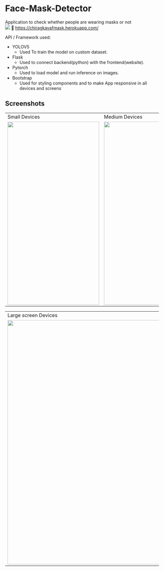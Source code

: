 # Face-Mask-Detector
Application to check whether people are wearing masks or not
<br> <img src="https://img.shields.io/badge/LIVE-<GREEN>"> :link: https://chiragkavafmask.herokuapp.com/

API / Framework used:
* YOLOV5
  * Used To train the model on custom dataset.  
* Flask
  * Used to connect backend(python) with the frontend(website).
* Pytorch
  * Used to load model and run inference on images.
* Bootstrap
  * Used for styling components and to make App responsive in all devices and screens
## Screenshots
<table>
  <tr>
    <td>Small Devices</td>
    <td>Medium Devices</td>
  </tr>
  <tr>
    <td><img src="https://user-images.githubusercontent.com/61086004/124267968-8fbb0180-db56-11eb-9139-7d0f6862a474.png" width=300 height=600></td>
    <td><img src="https://user-images.githubusercontent.com/61086004/124268287-f04a3e80-db56-11eb-9692-0314c68dfbda.png" width=600 height=600></td>
  </tr>
 </table>
 
<table>
  <tr>
    <td>Large screen Devices</td>
  </tr>
  <tr>
    <td><img src="https://user-images.githubusercontent.com/61086004/124265751-cba09780-db53-11eb-9610-857eb46643af.png" height=800 width=928></td>
  </tr>
</table>


                        
